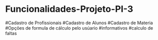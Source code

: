 # Funcionalidades-Projeto-PI-3

#Cadastro de Profissionais
#Cadastro de Alunos
#Cadastro de Materia
#Opções de formula de cálculo pelo usúario
#informativos
#calculo de faltas
